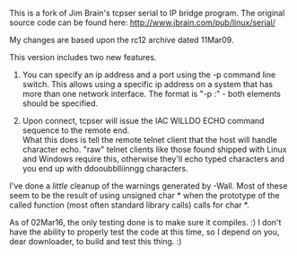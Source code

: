 This is a fork of Jim Brain's tcpser serial to IP bridge program.
The original source code can be found here:
http://www.jbrain.com/pub/linux/serial/

My changes are based upon the rc12 archive dated 11Mar09.

This version includes two new features.

1. You can specify an ip address and a port using the -p command line switch.
   This allows using a specific ip address on a system that has more than
   one network interface.
   The format is "-p <ip addr>:<port>" - both elements should be specified.

2. Upon connect, tcpser will issue the IAC WILLDO ECHO command sequence to 
   the remote end.  
   What this does is tell the remote telnet client that the host will handle
   character echo.  "raw" telnet clients like those found shipped with Linux
   and Windows require this, otherwise they'll echo typed characters and you
   end up with ddooubblliinngg characters.

I've done a _little_ cleanup of the warnings generated by -Wall.  Most of
these seem to be the result of using unsigned char * when the prototype
of the called function (most often standard library calls) calls for char *.

As of 02Mar16, the only testing done is to make sure it compiles. :)  I don't
have the ability to properly test the code at this time, so I depend on you,
dear downloader, to build and test this thing. :)
 
